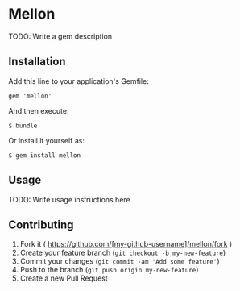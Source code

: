 # Mellon

TODO: Write a gem description

## Installation

Add this line to your application's Gemfile:

    gem 'mellon'

And then execute:

    $ bundle

Or install it yourself as:

    $ gem install mellon

## Usage

TODO: Write usage instructions here

## Contributing

1. Fork it ( https://github.com/[my-github-username]/mellon/fork )
2. Create your feature branch (`git checkout -b my-new-feature`)
3. Commit your changes (`git commit -am 'Add some feature'`)
4. Push to the branch (`git push origin my-new-feature`)
5. Create a new Pull Request
